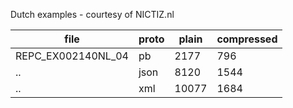Dutch examples - courtesy of NICTIZ.nl

file	                     | proto    | plain	   | compressed
-----------------------------|----------|----------|-----------------
REPC_EX002140NL_04	     | pb	|     2177 |	     796
..                           | json	|     8120 |	    1544
..                           | xml	|    10077 |	    1684
